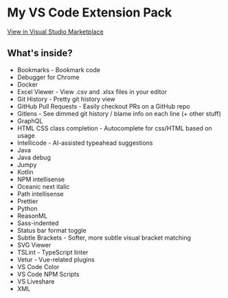 # My VS Code Extension Pack

[View in Visual Studio Marketplace](https://marketplace.visualstudio.com/items?itemName=jaredpalmer.jaredpalmer-vscode-extensionpack)

## What's inside?

- Bookmarks - Bookmark code
- Debugger for Chrome
- Docker
- Excel Viewer - View .csv and .xlsx files in your editor
- Git History - Pretty git history view
- GitHub Pull Requests - Easily checkout PRs on a GitHub repo
- Gitlens - See dimmed git history / blame info on each line (+ other stuff)
- GraphQL
- HTML CSS class completion - Autocomplete for css/HTML based on usage
- Intellicode - AI-assisted typeahead suggestions
- Java
- Java debug
- Jumpy
- Kotlin
- NPM intellisense
- Oceanic next italic
- Path intellisense
- Prettier
- Python
- ReasonML
- Sass-indented
- Status bar format toggle
- Subtle Brackets - Softer, more subtle visual bracket matching
- SVG Viewer
- TSLint - TypeScript linter
- Vetur - Vue-related plugins
- VS Code Color
- VS Code NPM Scripts
- VS Liveshare
- XML
